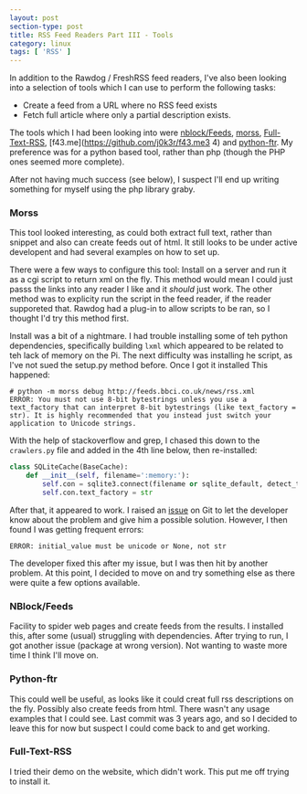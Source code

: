 ```yaml
---
layout: post
section-type: post
title: RSS Feed Readers Part III - Tools
category: linux
tags: [ 'RSS' ]
---
```


In addition to the Rawdog / FreshRSS feed readers, I've also been looking into a selection of tools which I can use to perform the following tasks:

- Create a feed from a URL where no RSS feed exists
- Fetch full article where only a partial description exists.

The tools which I had been looking into were [nblock/Feeds](https://github.com/nblock/feeds), [morss](https://github.com/pictuga/morss), 
[Full-Text-RSS](https://bitbucket.org/fivefilters/full-text-rss), [f43.me](https://github.com/j0k3r/f43.me3 4) and 
[python-ftr](rhttps://github.com/1flow/python-ftr).  My preference was for a python based tool, rather than php (though the PHP 
ones seemed more complete).

After not having much success (see below), I suspect I'll end up writing something for myself using the php library graby.

### Morss

This tool looked interesting, as could both extract full text, rather than snippet and also can create feeds out of html. It 
still looks to be under active developent and had several examples on how to set up.

There were a few ways to configure this tool: Install on a server and run it as a cgi script to return xml on the fly.  This method 
would mean I could just passs the links into any reader I like and it *should* just work.  The other method was to explicity run 
the script in the feed reader, if the reader supporeted that.  Rawdog had a plug-in to allow scripts to be ran, so I thought I'd 
try this method first.

Install was a bit of a nightmare.  I had trouble installing some of teh python dependencies, specifically building `lxml` which 
appeared to be related to teh lack of memory on the Pi.  The next difficulty was installing he script, as I've not sued the setup.py 
method before.  Once I got it installed This happened:

	# python -m morss debug http://feeds.bbci.co.uk/news/rss.xml
	ERROR: You must not use 8-bit bytestrings unless you use a text_factory that can interpret 8-bit bytestrings (like text_factory = str). It is highly recommended that you instead just switch your application to Unicode strings.

With the help of stackoverflow and grep, I chased this down to the `crawlers.py` file and added in the 4th line below, then re-installed:

```python
class SQLiteCache(BaseCache):
	def __init__(self, filename=':memory:'):
		self.con = sqlite3.connect(filename or sqlite_default, detect_types=sqlite3.PARSE_DECLTYPES, check_same_thread=False)
		self.con.text_factory = str
```

After that, it appeared to work. I raised an [issue](https://github.com/pictuga/morss/issues/23) on Git to let the developer know 
about the problem and give him a possible solution. However, I then found I was getting frequent errors:

	ERROR: initial_value must be unicode or None, not str

The developer fixed this after my issue, but I was then hit by another problem.  At this point, I decided to move on and try 
something else as there were quite a few options available.

### NBlock/Feeds

Facility to spider web pages and create feeds from the results.  I installed this, after some (usual) struggling with dependencies.
After trying to run, I got another issue (package at wrong version).  Not wanting to waste more time I think I'll move on.

### Python-ftr

This could well be useful, as looks like it could creat full rss descriptions on the fly.  Possibly also create feeds from html. 
 There wasn't any usage examples that I could see. Last commit was 3 years ago, and so I decided to leave this for now but suspect 
I could come back to and get working.

### Full-Text-RSS

I tried their demo on the website, which didn't work.  This put me off trying to install it.


